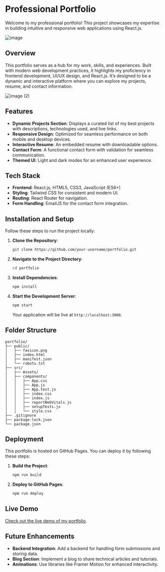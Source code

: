 # Professional Portfolio

Welcome to my professional portfolio! This project showcases my expertise in building intuitive and responsive web applications using React.js.

![image](https://github.com/user-attachments/assets/80318f67-aea4-4094-8719-b7baa17b13df)

## Overview

This portfolio serves as a hub for my work, skills, and experiences. Built with modern web development practices, it highlights my proficiency in frontend development, UI/UX design, and React.js. It’s designed to be a dynamic and interactive platform where you can explore my projects, resume, and contact information.

![image (2)](https://github.com/user-attachments/assets/92ec96ba-9fd8-4a3b-a726-21b47e0797f6)


## Features

- **Dynamic Projects Section**: Displays a curated list of my best projects with descriptions, technologies used, and live links.
- **Responsive Design**: Optimized for seamless performance on both mobile and desktop devices.
- **Interactive Resume**: An embedded resume with downloadable options.
- **Contact Form**: A functional contact form with validation for seamless communication.
- **Themed UI**: Light and dark modes for an enhanced user experience.

## Tech Stack

- **Frontend**: React.js, HTML5, CSS3, JavaScript (ES6+)
- **Styling**: Tailwind CSS for consistent and modern UI.
- **Routing**: React Router for navigation.
- **Form Handling**: EmailJS for the contact form integration.

## Installation and Setup

Follow these steps to run the project locally:

1. **Clone the Repository**:
   ```bash
   git clone https://github.com/your-username/portfolio.git
   ```
2. **Navigate to the Project Directory**:
   ```bash
   cd portfolio
   ```
3. **Install Dependencies**:
   ```bash
   npm install
   ```
4. **Start the Development Server**:
   ```bash
   npm start
   ```
   Your application will be live at `http://localhost:3000`.

## Folder Structure

```
portfolio/
├── public/
│   ├── favicon.png
│   ├── index.html
│   ├── manifest.json
│   └── robots.txt
├── src/
│   ├── Assets/
│   ├── components/
│   │   ├── App.css
│   │   ├── App.js
│   │   ├── App.test.js
│   │   ├── index.css
│   │   ├── index.js
│   │   ├── reportWebVitals.js
│   │   ├── setupTests.js
│   │   └── style.css
├── .gitignore
├── package-lock.json
└── package.json
```

## Deployment

This portfolio is hosted on GitHub Pages. You can deploy it by following these steps:

1. **Build the Project**:
   ```bash
   npm run build
   ```
2. **Deploy to GitHub Pages**:
   ```bash
   npm run deploy
   ```

## Live Demo

[Check out the live demo of my portfolio](https://your-username.github.io/portfolio/).

## Future Enhancements

- **Backend Integration**: Add a backend for handling form submissions and storing data.
- **Blog Section**: Implement a blog to share technical articles and tutorials.
- **Animations**: Use libraries like Framer Motion for enhanced interactivity.
